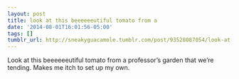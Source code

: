```yaml
---
layout: post
title: look at this beeeeeeutiful tomato from a
date: '2014-08-01T16:01:56-05:00'
tags: []
tumblr_url: http://sneakyguacamole.tumblr.com/post/93528087054/look-at-this-beeeeeeutiful-tomato-from-a
---
```

Look at this beeeeeeutiful tomato from a professor’s garden that we’re tending. Makes me itch to set up my own.
